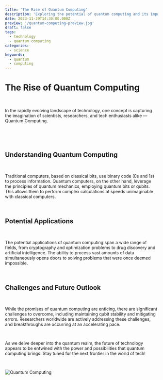 ```yaml
---
title: 'The Rise of Quantum Computing'
description: 'Exploring the potential of quantum computing and its impact on technology.'
date: 2023-11-29T14:30:00.000Z
preview: '/quantum-computing-preview.jpg'
draft: false
tags:
  - technology
  - quantum computing
categories:
  - science
keywords:
  - quantum
  - computing
---
```


# The Rise of Quantum Computing

&nbsp;<br>

In the rapidly evolving landscape of technology, one concept is capturing the imagination of scientists, researchers, and tech enthusiasts alike — Quantum Computing.

&nbsp;<br>

&nbsp;<br>

## Understanding Quantum Computing

&nbsp;<br>

Traditional computers, based on classical bits, use binary code (0s and 1s) to process information. Quantum computers, on the other hand, leverage the principles of quantum mechanics, employing quantum bits or qubits. This allows them to perform complex calculations at speeds unimaginable with classical computers.

&nbsp;<br>

## Potential Applications

&nbsp;<br>

The potential applications of quantum computing span a wide range of fields, from cryptography and optimization problems to drug discovery and artificial intelligence. The ability to process vast amounts of data simultaneously opens doors to solving problems that were once deemed impossible.

&nbsp;<br>

## Challenges and Future Outlook

&nbsp;<br>

While the promises of quantum computing are enticing, there are significant challenges to overcome, including maintaining qubit stability and mitigating errors. Researchers worldwide are actively addressing these challenges, and breakthroughs are occurring at an accelerating pace.

&nbsp;<br>

As we delve deeper into the quantum realm, the future of technology appears to be entwined with the power and possibilities that quantum computing brings. Stay tuned for the next frontier in the world of tech!

&nbsp;<br>

![Quantum Computing](/quantum-computing-image.jpg)
&nbsp;<br>
